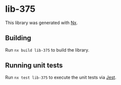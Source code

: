 # lib-375

This library was generated with [Nx](https://nx.dev).

## Building

Run `nx build lib-375` to build the library.

## Running unit tests

Run `nx test lib-375` to execute the unit tests via [Jest](https://jestjs.io).
